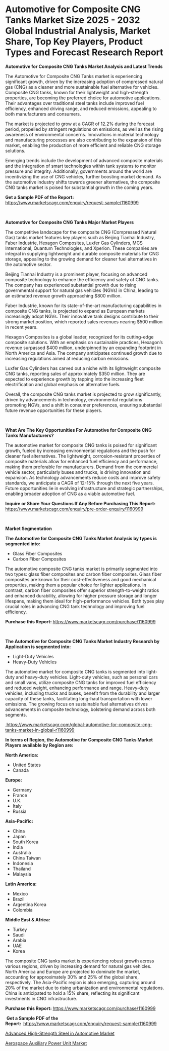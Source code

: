 <p><h1>Automotive for Composite CNG Tanks Market Size 2025 - 2032 Global Industrial Analysis, Market Share, Top Key Players, Product Types and Forecast Research Report</h1></p><p><strong>Automotive for Composite CNG Tanks Market Analysis and Latest Trends</strong></p>
<p><p>The Automotive for Composite CNG Tanks market is experiencing significant growth, driven by the increasing adoption of compressed natural gas (CNG) as a cleaner and more sustainable fuel alternative for vehicles. Composite CNG tanks, known for their lightweight and high-strength properties, are becoming the preferred choice for automotive applications. Their advantages over traditional steel tanks include improved fuel efficiency, enhanced driving range, and reduced emissions, appealing to both manufacturers and consumers.</p><p>The market is projected to grow at a CAGR of 12.2% during the forecast period, propelled by stringent regulations on emissions, as well as the rising awareness of environmental concerns. Innovations in material technology and manufacturing processes are also contributing to the expansion of this market, enabling the production of more efficient and reliable CNG storage solutions.</p><p>Emerging trends include the development of advanced composite materials and the integration of smart technologies within tank systems to monitor pressure and integrity. Additionally, governments around the world are incentivizing the use of CNG vehicles, further boosting market demand. As the automotive industry shifts towards greener alternatives, the composite CNG tanks market is poised for substantial growth in the coming years.</p></p>
<p><strong>Get a Sample PDF of the Report:&nbsp;</strong> <a href="https://www.marketscagr.com/enquiry/request-sample/1160999?utm_campaign=2095&utm_medium=2&utm_source=Github&utm_content=ia&utm_term=22032025&utm_id=automotive-for-composite-cng-tanks">https://www.marketscagr.com/enquiry/request-sample/1160999</a></p>
<p>&nbsp;</p>
<p><strong>Automotive for Composite CNG Tanks Major Market Players</strong></p>
<p><p>The competitive landscape for the composite CNG (Compressed Natural Gas) tanks market features key players such as Beijing Tianhai Industry, Faber Industrie, Hexagon Composites, Luxfer Gas Cylinders, MCS International, Quantum Technologies, and Xperion. These companies are integral in supplying lightweight and durable composite materials for CNG storage, appealing to the growing demand for cleaner fuel alternatives in the automotive sector.</p><p>Beijing Tianhai Industry is a prominent player, focusing on advanced composite technology to enhance the efficiency and safety of CNG tanks. The company has experienced substantial growth due to rising governmental support for natural gas vehicles (NGVs) in China, leading to an estimated revenue growth approaching $800 million.</p><p>Faber Industrie, known for its state-of-the-art manufacturing capabilities in composite CNG tanks, is projected to expand as European markets increasingly adopt NGVs. Their innovative tank designs contribute to their strong market position, which reported sales revenues nearing $500 million in recent years.</p><p>Hexagon Composites is a global leader, recognized for its cutting-edge composite solutions. With an emphasis on sustainable practices, Hexagon’s revenue surpassed $400 million, underpinned by an expanding footprint in North America and Asia. The company anticipates continued growth due to increasing regulations aimed at reducing carbon emissions.</p><p>Luxfer Gas Cylinders has carved out a niche with its lightweight composite CNG tanks, reporting sales of approximately $350 million. They are expected to experience growth by tapping into the increasing fleet electrification and global emphasis on alternative fuels.</p><p>Overall, the composite CNG tanks market is projected to grow significantly, driven by advancements in technology, environmental regulations promoting NGVs, and a shift in consumer preferences, ensuring substantial future revenue opportunities for these players.</p></p>
<p>&nbsp;</p>
<p><strong>What Are The Key Opportunities For Automotive for Composite CNG Tanks Manufacturers?</strong></p>
<p><p>The automotive market for composite CNG tanks is poised for significant growth, fueled by increasing environmental regulations and the push for cleaner fuel alternatives. The lightweight, corrosion-resistant properties of composite materials allow for enhanced fuel efficiency and performance, making them preferable for manufacturers. Demand from the commercial vehicle sector, particularly buses and trucks, is driving innovation and expansion. As technology advancements reduce costs and improve safety standards, we anticipate a CAGR of 12-15% through the next five years. Future opportunities lie in evolving infrastructure and strategic partnerships, enabling broader adoption of CNG as a viable automotive fuel.</p></p>
<p><strong>Inquire or Share Your Questions If Any Before Purchasing This Report:</strong> <a href="https://www.marketscagr.com/enquiry/pre-order-enquiry/1160999?utm_campaign=2095&utm_medium=2&utm_source=Github&utm_content=ia&utm_term=22032025&utm_id=automotive-for-composite-cng-tanks">https://www.marketscagr.com/enquiry/pre-order-enquiry/1160999</a></p>
<p>&nbsp;</p>
<p><strong>Market Segmentation</strong></p>
<p><strong>The Automotive for Composite CNG Tanks Market Analysis by types is segmented into:</strong></p>
<p><ul><li>Glass Fiber Composites</li><li>Carbon Fiber Composites</li></ul></p>
<p><p>The automotive composite CNG tanks market is primarily segmented into two types: glass fiber composites and carbon fiber composites. Glass fiber composites are known for their cost-effectiveness and good mechanical properties, making them a popular choice for lighter applications. In contrast, carbon fiber composites offer superior strength-to-weight ratios and enhanced durability, allowing for higher pressure storage and longer lifespans, making them ideal for high-performance vehicles. Both types play crucial roles in advancing CNG tank technology and improving fuel efficiency.</p></p>
<p><strong>Purchase this Report:&nbsp;</strong><a href="https://www.marketscagr.com/purchase/1160999?utm_campaign=2095&utm_medium=2&utm_source=Github&utm_content=ia&utm_term=22032025&utm_id=automotive-for-composite-cng-tanks">https://www.marketscagr.com/purchase/1160999</a></p>
<p>&nbsp;</p>
<p><strong>The Automotive for Composite CNG Tanks Market Industry Research by Application is segmented into:</strong></p>
<p><ul><li>Light-Duty Vehicles</li><li>Heavy-Duty Vehicles</li></ul></p>
<p><p>The automotive market for composite CNG tanks is segmented into light-duty and heavy-duty vehicles. Light-duty vehicles, such as personal cars and small vans, utilize composite CNG tanks for improved fuel efficiency and reduced weight, enhancing performance and range. Heavy-duty vehicles, including trucks and buses, benefit from the durability and larger capacity of these tanks, facilitating long-haul transportation with lower emissions. The growing focus on sustainable fuel alternatives drives advancements in composite technology, bolstering demand across both segments.</p></p>
<p><a href="https://www.marketscagr.com/global-automotive-for-composite-cng-tanks-market-in-global-r1160999?utm_campaign=2095&utm_medium=2&utm_source=Github&utm_content=ia&utm_term=22032025&utm_id=automotive-for-composite-cng-tanks">&nbsp;https://www.marketscagr.com/global-automotive-for-composite-cng-tanks-market-in-global-r1160999</a></p>
<p><strong>In terms of Region, the Automotive for Composite CNG Tanks Market Players available by Region are:</strong></p>
<p>
    <p> <strong> North America: </strong>
        <ul>
            <li>United States</li>
            <li>Canada</li>
        </ul>
        </p> 
    <p> <strong> Europe: </strong>
        <ul>
            <li>Germany</li>
            <li>France</li>
            <li>U.K.</li>
            <li>Italy</li>
            <li>Russia</li>
        </ul>
        </p> 
    <p> <strong> Asia-Pacific: </strong>
        <ul>
            <li>China</li>
            <li>Japan</li>
            <li>South Korea</li>
            <li>India</li>
            <li>Australia</li>
            <li>China Taiwan</li>
            <li>Indonesia</li>
            <li>Thailand</li>
            <li>Malaysia</li>
        </ul>
        </p> 
    <p> <strong> Latin America: </strong>
        <ul>
            <li>Mexico</li>
            <li>Brazil</li>
            <li>Argentina Korea</li>
            <li>Colombia</li>
        </ul>
        </p> 
    <p> <strong> Middle East & Africa: </strong>
        <ul>
            <li>Turkey</li>
            <li>Saudi</li>
            <li>Arabia</li>
            <li>UAE</li>
            <li>Korea</li>
        </ul>
    </p>
    </p>
<p><p>The composite CNG tanks market is experiencing robust growth across various regions, driven by increasing demand for natural gas vehicles. North America and Europe are projected to dominate the market, accounting for approximately 30% and 25% of the global share, respectively. The Asia-Pacific region is also emerging, capturing around 20% of the market due to rising urbanization and environmental regulations. China is anticipated to hold a 15% share, reflecting its significant investments in CNG infrastructure.</p></p>
<p><strong>Purchase this Report: </strong><a href="https://www.marketscagr.com/purchase/1160999?utm_campaign=2095&utm_medium=2&utm_source=Github&utm_content=ia&utm_term=22032025&utm_id=automotive-for-composite-cng-tanks">https://www.marketscagr.com/purchase/1160999</a></p>
<p>&nbsp;<strong>Get a Sample PDF of the Report:&nbsp;&nbsp;</strong><a href="https://www.marketscagr.com/enquiry/request-sample/1160999?utm_campaign=2095&utm_medium=2&utm_source=Github&utm_content=ia&utm_term=22032025&utm_id=automotive-for-composite-cng-tanks">https://www.marketscagr.com/enquiry/request-sample/1160999</a></p>
<p><strong></strong></p>
<p><p><a href="https://github.com/gulaimolin/Market-Research-Report-List-7/blob/main/advanced-high-strength-steel-in-automotive-market.md?utm_campaign=2095&utm_medium=2&utm_source=Github&utm_content=ia&utm_term=22032025&utm_id=automotive-for-composite-cng-tanks">Advanced High-Strength Steel in Automotive Market</a></p><p><a href="https://github.com/mauripalmi/Market-Research-Report-List-6/blob/main/aerospace-auxiliary-power-unit-market.md?utm_campaign=2095&utm_medium=2&utm_source=Github&utm_content=ia&utm_term=22032025&utm_id=automotive-for-composite-cng-tanks">Aerospace Auxiliary Power Unit Market</a></p></p>
